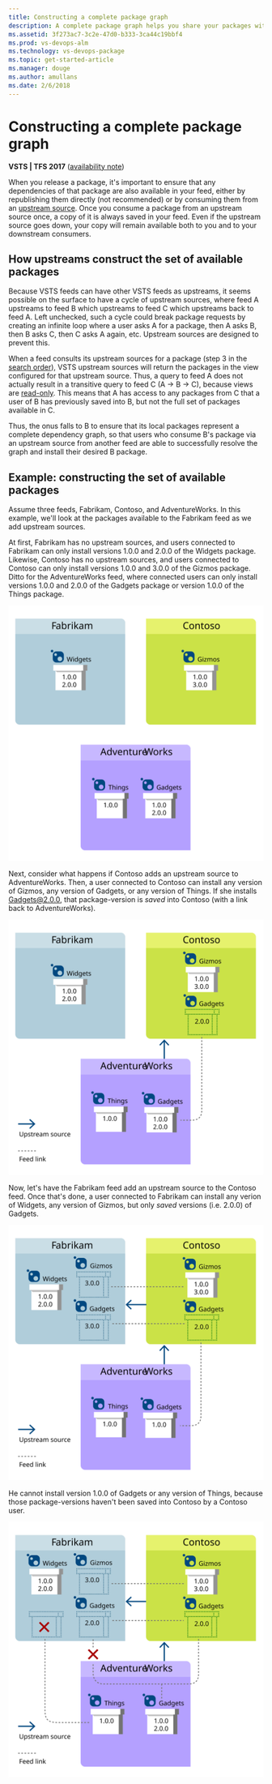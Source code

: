 ```yaml
---
title: Constructing a complete package graph
description: A complete package graph helps you share your packages with your consumers using a Visual Studio Team Services or Team Foundation Server feed
ms.assetid: 3f273ac7-3c2e-47d0-b333-3ca44c19bbf4
ms.prod: vs-devops-alm
ms.technology: vs-devops-package
ms.topic: get-started-article
ms.manager: douge
ms.author: amullans
ms.date: 2/6/2018
---
```


# Constructing a complete package graph

**VSTS | TFS 2017** ([availability note](../overview.md#versions-compatibility))

When you release a package, it's important to ensure that any dependencies of that package are also available in your feed, either by republishing them directly (not recommended) or by consuming them from an [upstream source](upstream-sources.md). Once you consume a package from an upstream source once, a copy of it is always saved in your feed. Even if the upstream source goes down, your copy will remain available both to you and to your downstream consumers.

## How upstreams construct the set of available packages

Because VSTS feeds can have other VSTS feeds as upstreams, it seems possible on the surface to have a cycle of upstream sources, where feed A upstreams to feed B which upstreams to feed C which upstreams back to feed A. Left unchecked, such a cycle could break package requests by creating an infinite loop where a user asks A for a package, then A asks B, then B asks C, then C asks A again, etc. Upstream sources are designed to prevent this.

When a feed consults its upstream sources for a package (step 3 in the [search order](upstream-sources.md#search-order)), VSTS upstream sources will return the packages in the view configured for that upstream source. Thus, a query to feed A does not actually result in a transitive query to feed C (A -> B -> C), because views are [read-only](views.md#read-only). This means that A has access to any packages from C that a user of B has previously saved into B, but not the full set of packages available in C.

Thus, the onus falls to B to ensure that its local packages represent a complete dependency graph, so that users who consume B's package via an upstream source from another feed are able to successfully resolve the graph and install their desired B package.

## Example: constructing the set of available packages

Assume three feeds, Fabrikam, Contoso, and AdventureWorks. In this example, we'll look at the packages available to the Fabrikam feed as we add upstream sources.

At first, Fabrikam has no upstream sources, and users connected to Fabrikam can only install versions 1.0.0 and 2.0.0 of the Widgets package. Likewise, Contoso has no upstream sources, and users connected to Contoso can only install versions 1.0.0 and 3.0.0 of the Gizmos package. Ditto for the AdventureWorks feed, where connected users can only install versions 1.0.0 and 2.0.0 of the Gadgets package or version 1.0.0 of the Things package.

![3 feeds with no upstream sources](_img/upstream-source-graph1.svg)

Next, consider what happens if Contoso adds an upstream source to AdventureWorks. Then, a user connected to Contoso can install any version of Gizmos, any version of Gadgets, or any version of Things. If she installs Gadgets@2.0.0, that package-version is *saved* into Contoso (with a link back to AdventureWorks).

![Contoso adds an upstream to AdventureWorks](_img/upstream-source-graph2.svg)

Now, let's have the Fabrikam feed add an upstream source to the Contoso feed. Once that's done, a user connected to Fabrikam can install any verion of Widgets, any version of Gizmos, but only *saved* versions (i.e. 2.0.0) of Gadgets. 

![Fabrikam adds an upstream source to Contoso](_img/upstream-source-graph3.svg)

He cannot install version 1.0.0 of Gadgets or any version of Things, because those package-versions haven't been saved into Contoso by a Contoso user.

![Fabrikam cannot access AdventureWorks packages unless they've been saved by Contoso](_img/upstream-source-graph4.svg)